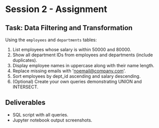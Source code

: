 # Session 2 - Assignment

## Task: Data Filtering and Transformation

Using the `employees` and `departments` tables:

1. List employees whose salary is within 50000 and 80000.
2. Show all department IDs from employees and departments (include duplicates).
3. Display employee names in uppercase along with their name length.
4. Replace missing emails with 'noemail@company.com'.
5. Sort employees by dept_id ascending and salary descending.
6. (Optional) Create your own queries demonstrating UNION and INTERSECT.

## Deliverables
- SQL script with all queries.
- Jupyter notebook output screenshots.
